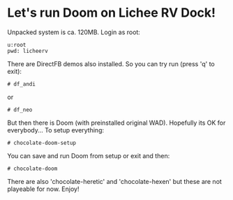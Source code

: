 # Let's run Doom on Lichee RV Dock!

Unpacked system is ca. 120MB. Login as root:

```
u:root
pwd: licheerv
```

There are DirectFB demos also installed. So you can try run (press 'q' to exit):

```
# df_andi
```
or 

```
# df_neo
```
But then there is Doom (with preinstalled original WAD). Hopefully its OK for everybody...
To setup everything:
```
# chocolate-doom-setup
```
You can save and run Doom from setup or exit and then:
```
# chocolate-doom
```
There are also 'chocolate-heretic' and 'chocolate-hexen' but these are not playeable for now.
Enjoy!

